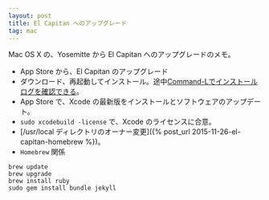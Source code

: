 ```yaml
---
layout: post
title: El Capitan へのアップグレード
tag: mac
---
```

Mac OS X の、Yosemitte から El Capitan へのアップグレードのメモ。

* App Store から、El Capitan のアップグレード
* ダウンロード、再起動してインストール。途中[Command-Lでインストールログを確認できる](http://www.softantenna.com/wp/mac/yosemite-upgrade-tips-for-homebrew/)。
* App Store で、Xcode の最新版をインストールとソフトウェアのアップデート。
* ```sudo xcodebuild -license``` で、Xcode のライセンスに合意。
* [/usr/local ディレクトリのオーナー変更]({% post_url 2015-11-26-el-capitan-homebrew %})。
* `Homebrew` 関係
~~~
brew update
brew upgrade
brew install ruby
sudo gem install bundle jekyll
~~~

